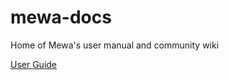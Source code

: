 # mewa-docs
Home of Mewa's user manual and community wiki

[User Guide](https://hackmd.io/@k--5gSDXTFSeySUer_0emQ/BJEudBf-F)
